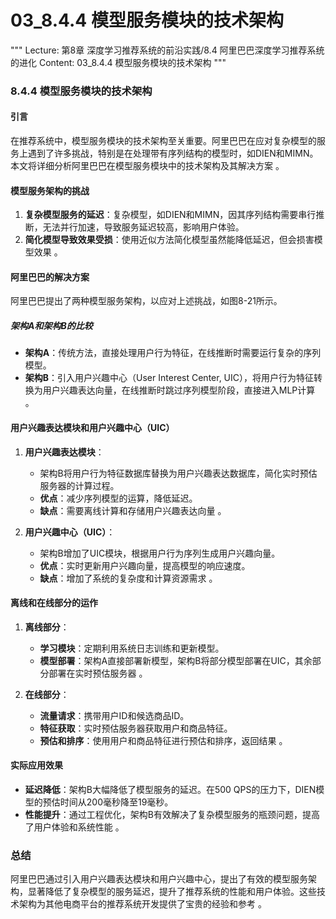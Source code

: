 # 03_8.4.4 模型服务模块的技术架构

"""
Lecture: 第8章 深度学习推荐系统的前沿实践/8.4 阿里巴巴深度学习推荐系统的进化
Content: 03_8.4.4 模型服务模块的技术架构
"""

### 8.4.4 模型服务模块的技术架构

#### 引言
在推荐系统中，模型服务模块的技术架构至关重要。阿里巴巴在应对复杂模型的服务上遇到了许多挑战，特别是在处理带有序列结构的模型时，如DIEN和MIMN。本文将详细分析阿里巴巴在模型服务模块中的技术架构及其解决方案  。

#### 模型服务架构的挑战
1. **复杂模型服务的延迟**：复杂模型，如DIEN和MIMN，因其序列结构需要串行推断，无法并行加速，导致服务延迟较高，影响用户体验。
2. **简化模型导致效果受损**：使用近似方法简化模型虽然能降低延迟，但会损害模型效果  。

#### 阿里巴巴的解决方案
阿里巴巴提出了两种模型服务架构，以应对上述挑战，如图8-21所示。

##### 架构A和架构B的比较
- **架构A**：传统方法，直接处理用户行为特征，在线推断时需要运行复杂的序列模型。
- **架构B**：引入用户兴趣中心（User Interest Center, UIC），将用户行为特征转换为用户兴趣表达向量，在线推断时跳过序列模型阶段，直接进入MLP计算  。

#### 用户兴趣表达模块和用户兴趣中心（UIC）
1. **用户兴趣表达模块**：
   - 架构B将用户行为特征数据库替换为用户兴趣表达数据库，简化实时预估服务器的计算过程。
   - **优点**：减少序列模型的运算，降低延迟。
   - **缺点**：需要离线计算和存储用户兴趣表达向量  。

2. **用户兴趣中心（UIC）**：
   - 架构B增加了UIC模块，根据用户行为序列生成用户兴趣向量。
   - **优点**：实时更新用户兴趣向量，提高模型的响应速度。
   - **缺点**：增加了系统的复杂度和计算资源需求  。

#### 离线和在线部分的运作
1. **离线部分**：
   - **学习模块**：定期利用系统日志训练和更新模型。
   - **模型部署**：架构A直接部署新模型，架构B将部分模型部署在UIC，其余部分部署在实时预估服务器  。

2. **在线部分**：
   - **流量请求**：携带用户ID和候选商品ID。
   - **特征获取**：实时预估服务器获取用户和商品特征。
   - **预估和排序**：使用用户和商品特征进行预估和排序，返回结果  。

#### 实际应用效果
- **延迟降低**：架构B大幅降低了模型服务的延迟。在500 QPS的压力下，DIEN模型的预估时间从200毫秒降至19毫秒。
- **性能提升**：通过工程优化，架构B有效解决了复杂模型服务的瓶颈问题，提高了用户体验和系统性能  。

### 总结
阿里巴巴通过引入用户兴趣表达模块和用户兴趣中心，提出了有效的模型服务架构，显著降低了复杂模型的服务延迟，提升了推荐系统的性能和用户体验。这些技术架构为其他电商平台的推荐系统开发提供了宝贵的经验和参考  。